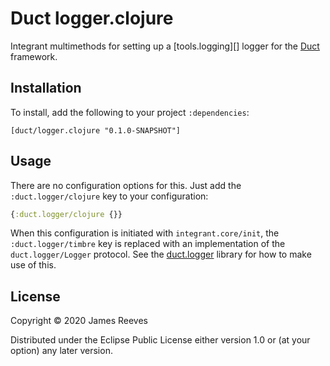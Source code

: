 # Duct logger.clojure

Integrant multimethods for setting up a [tools.logging][] logger for
the [Duct][] framework.

[timbre]: https://github.com/clojure/tools.logging
[duct]: https://github.com/duct-framework/duct

## Installation

To install, add the following to your project `:dependencies`:

    [duct/logger.clojure "0.1.0-SNAPSHOT"]

## Usage

There are no configuration options for this. Just add the
`:duct.logger/clojure` key to your configuration:

```clojure
{:duct.logger/clojure {}}
```

When this configuration is initiated with `integrant.core/init`, the
`:duct.logger/timbre` key is replaced with an implementation of the
`duct.logger/Logger` protocol. See the [duct.logger][] library for how
to make use of this.

[duct.logger]: https://github.com/duct-framework/logger

## License

Copyright © 2020 James Reeves

Distributed under the Eclipse Public License either version 1.0 or (at
your option) any later version.
